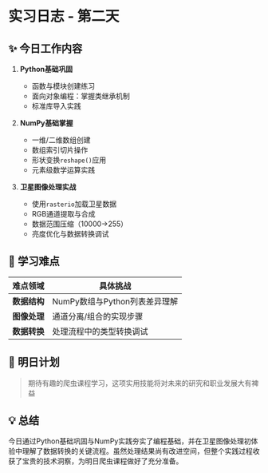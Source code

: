 # 实习日志 - 第二天

## ✨ 今日工作内容
1. **Python基础巩固**
   - 函数与模块创建练习
   - 面向对象编程：掌握类继承机制
   - 标准库导入实践
   
2. **NumPy基础掌握**
   - 一维/二维数组创建
   - 数组索引切片操作
   - 形状变换`reshape()`应用
   - 元素级数学运算实践

3. **卫星图像处理实战**
   - 使用`rasterio`加载卫星数据
   - RGB通道提取与合成
   - 数据范围压缩（10000→255）
   - 亮度优化与数据转换调试

## 🧠 学习难点
| 难点领域 | 具体挑战 |
|----------|----------|
| **数据结构** | NumPy数组与Python列表差异理解 |
| **图像处理** | 通道分离/组合的实现步骤 |
| **数据转换** | 处理流程中的类型转换调试 |

## 📅 明日计划
> 期待有趣的爬虫课程学习，这项实用技能将对未来的研究和职业发展大有裨益

## 💡 总结
今日通过Python基础巩固与NumPy实践夯实了编程基础，并在卫星图像处理初体验中理解了数据转换的关键流程。虽然处理结果尚有改进空间，但整个实践过程收获了宝贵的技术洞察，为明日爬虫课程做好了充分准备。